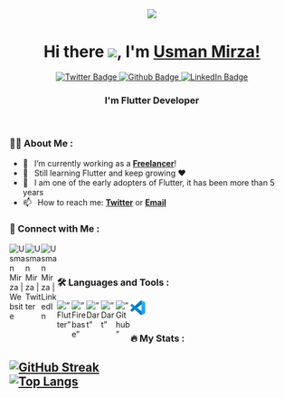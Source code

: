 <!--
**realUsmanMirza/realUsmanMirza** is a ✨ _special_ ✨ repository because its `README.md` (this file) appears on your GitHub profile.

Here are some ideas to get you started:

- 🔭 I’m currently working on ...
- 🌱 I’m currently learning ...
- 👯 I’m looking to collaborate on ...
- 🤔 I’m looking for help with ...
- 💬 Ask me about ...
- 📫 How to reach me: ...
- 😄 Pronouns: ...
- ⚡ Fun fact: ...
-->

<div id="header" align="center">
  <img src="https://media.giphy.com/media/M9gbBd9nbDrOTu1Mqx/giphy.gif" width="100"/>
  
  <h1 align="center"> Hi there <img src="https://media.giphy.com/media/hvRJCLFzcasrR4ia7z/giphy.gif" width="30px"/>, I'm <a href="https://www.linkedin.com/in/itsusmanmirza">Usman Mirza!</a></h1>
  
<div id="badges" align="center">
  <a href=[twitter]>
    <img src="https://img.shields.io/twitter/follow/realUsmanMirza?color=1DA1F2&label=Followers&logo=twitter&style=for-the-badge" alt="Twitter Badge"/>
  </a>
  
  <a href=[github]>
    <img src="https://img.shields.io/github/followers/itsusmanmirza?logo=GitHub&style=for-the-badge" alt="Github Badge"/>
  </a>
  
  <a href=[linkedin]>
    <img src="https://img.shields.io/badge/-CONNECT-blue?style=for-the-badge&logo=Linkedin&link=https://www.linkedin.com/in/itsusmanmirza/" alt="LinkedIn Badge"/>
  </a>

</div>
</div>

<h3 align="center">I'm Flutter Developer</h3>
<div align="center">
<img src="https://komarev.com/ghpvc/?username=itsusmanmirza&style=flat-square&color=blue" alt=""/>
</div>

<!-- [![Twitter Follow](https://img.shields.io/twitter/follow/realUsmanMirza?color=1DA1F2&label=Followers&logo=twitter&style=for-the-badge)][twitter]
[![GitHub followers](https://img.shields.io/github/followers/itsusmanmirza?logo=GitHub&style=for-the-badge)][github]
[![Linkedin: Usman Mirza](https://img.shields.io/badge/-CONNECT-blue?style=for-the-badge&logo=Linkedin&link=https://www.linkedin.com/in/itsusmanmirza/)][linkedin] -->
<!-- [![Youtube](https://img.shields.io/static/v1?label=UsmanMirza&message=Subscribe&logo=YouTube&color=FF0000&style=for-the-badge)][youtube]
[![Twitter Follow](https://img.shields.io/twitter/follow/UsmanMirza?color=1DA1F2&label=Followers&logo=twitter&style=for-the-badge)][twitter] -->

### :technologist: About Me :
- 🔭 &ensp;I’m currently working as a [**Freelancer**](https://bit.ly/3eCyQ2M)!
- 🌱 &ensp;Still learning Flutter and keep growing ❤️
- 🎉 &ensp;I am one of the early adopters of Flutter, it has been more than 5 years
- 📫 &ensp;How to reach me: [**Twitter**][twitter] or [**Email**][email]
<!-- - ⚡ &ensp;Fun fact: I love reading & podcasts -->

### 🔗 Connect with Me :
[<img align="left" alt="Usman Mirza | Website" width="28px" src="https://firebasestorage.googleapis.com/v0/b/projectx-1995.appspot.com/o/website.png?alt=media&token=4a117fa7-7afd-45cd-8bd3-2a832b8fea9f" />][website]
<!-- [<img align="left" alt="Usman Mirza | YouTube" width="28px" src="https://firebasestorage.googleapis.com/v0/b/projectx-1995.appspot.com/o/youtube.png?alt=media&token=8f73329c-9ead-4322-9dbc-193ae3a6d3e0" />][youtube] -->
[<img align="left" alt="Usman Mirza | Twitter" width="28px" src="https://firebasestorage.googleapis.com/v0/b/projectx-1995.appspot.com/o/twitter.png?alt=media&token=21bce785-7679-4c39-b2ba-a71a5331a5c3" />][twitter]
[<img align="left" alt="Usman Mirza | LinkedIn" width="28px" src="https://firebasestorage.googleapis.com/v0/b/projectx-1995.appspot.com/o/linkedin.png?alt=media&token=00f90c30-1a40-4607-8476-6540f19fc1cd" />][linkedin]

<!--[<img align="left" alt="Usman Mirza | Instagram" width="28px" src="https://firebasestorage.googleapis.com/v0/b/web-usmanmirza.appspot.com/o/other%2Fsocial%2Finstagram.png?alt=media" />][instagram]
[<img align="left" alt="Usman Mirza | Facebook" width="28px" src="https://firebasestorage.googleapis.com/v0/b/web-usmanmirza.appspot.com/o/other%2Fsocial%2Ffacebook.png?alt=media" />][facebook]
[<img align="left" alt="Usman Mirza | Medium" width="28px" src="https://firebasestorage.googleapis.com/v0/b/web-usmanmirza.appspot.com/o/other%2Fsocial%2Fmedium.png?alt=media" />][medium] -->

<br />
<br />

### :hammer_and_wrench: Languages and Tools :
<img align="left" alt=“Flutter” width="26px" src="https://www.vectorlogo.zone/logos/flutterio/flutterio-icon.svg" />
<img align="left" alt=“Firebase” width="26px" src="https://www.vectorlogo.zone/logos/firebase/firebase-icon.svg" />
<img align="left" alt=“Dart” width="26px" src="https://www.vectorlogo.zone/logos/dartlang/dartlang-icon.svg" />
<img align="left" alt=“Dart” width="26px" src="https://firebasestorage.googleapis.com/v0/b/projectx-1995.appspot.com/o/js.svg?alt=media&token=a377c492-4a36-4ebb-9243-7064f7cf3a81" />
<img align="left" alt=“Github” width="26px" src="https://www.vectorlogo.zone/logos/getpostman/getpostman-icon.svg" />
<img align="left" alt=“Github” width="26px" src="https://raw.githubusercontent.com/github/explore/80688e429a7d4ef2fca1e82350fe8e3517d3494d/topics/visual-studio-code/visual-studio-code.png" />



<br />
<br />

### :fire: My Stats :
[![GitHub Streak](http://github-readme-streak-stats.herokuapp.com?user=itsusmanmirza&theme=github-dark&hide_border=true&border_radius=5)](https://git.io/streak-stats)
<br>
[![Top Langs](https://github-readme-stats.vercel.app/api/top-langs/?username=your-github-username&layout=compact&theme=omni&hide_border=true&border_radius=5)](https://github.com/anuraghazra/github-readme-stats)
----

[website]: https://bit.ly/3eEmx5M
[twitter]: https://twitter.com/intent/follow?original_referer=https%3A%2F%2Fgithub.com%2FrealUsmanMirza&screen_name=realUsmanMirza
<!-- [youtube]: https://www.youtube.com/UsmanInTech?sub_confirmation=1 -->
[linkedin]: https://linkedin.com/in/itsusmanmirza
[github]: https://github.com/itsusmanmirza
[instagram]: https://www.instagram.com/realUsmanMirza
[facebook]: https://www.facebook.com/
[medium]: https://medium.com/@itsusmanmirza
[email]: mailto:itsusmanmirza90s@gmail.com

